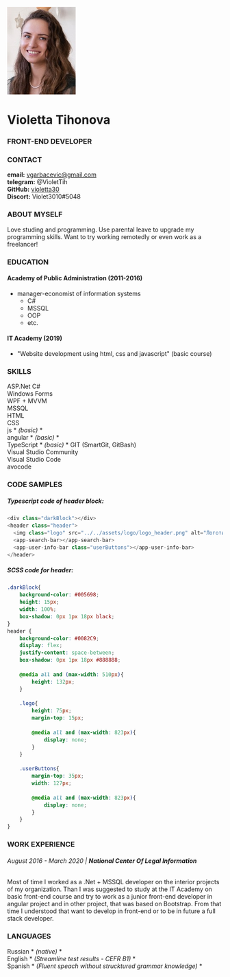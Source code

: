 ![CV photo](/CV_foto_ccexpress.jpeg)
# Violetta Tihonova 
### FRONT-END DEVELOPER
### CONTACT
**email:** vgarbacevic@gmail.com  
**telegram:** @VioletTih  
**GitHub:** [violetta30](https://github.com/violetta30)   
**Discort:** Violet3010#5048  

### ABOUT MYSELF  

Love studing and programming. Use parental leave to upgrade my programming skills. Want to try working remotedly or even work as a freelancer!  

### EDUCATION  
#### **Academy of Public Administration (2011-2016)**   
- manager-economist of information systems  
  - C#  
  - MSSQL  
  - OOP  
  - etc.  

#### **IT Academy (2019)** 
- \"Website development using html, css and javascript\" (basic course)

### SKILLS
ASP.Net 
C#  
Windows Forms  
WPF + MVVM  
MSSQL  
HTML   
CSS  
js * *(basic)* *  
angular * *(basic)* *  
TypeScript * *(basic)* *
GIT (SmartGit, GitBash)  
Visual Studio Community  
Visual Studio Code  
avocode 

### CODE SAMPLES  

##### Typescript code of header block:  
```typescript
<div class="darkBlock"></div>
<header class="header">
  <img class="logo" src="../../assets/logo/logo_header.png" alt="Логотип">
  <app-search-bar></app-search-bar>
  <app-user-info-bar class="userButtons"></app-user-info-bar>
</header>
```   
##### SCSS code for header:   
```scss
.darkBlock{
    background-color: #005698;
    height: 15px;
    width: 100%;
    box-shadow: 0px 1px 18px black;
}
header {
    background-color: #0082C9;
    display: flex;
    justify-content: space-between;
    box-shadow: 0px 1px 18px #888888;

    @media all and (max-width: 510px){
        height: 132px;
    }

    .logo{
        height: 75px;
        margin-top: 15px;

        @media all and (max-width: 823px){
            display: none;
        }
    }

    .userButtons{
        margin-top: 35px;    
        width: 127px;

        @media all and (max-width: 823px){
            display: none;
        }
    }
}
```   

### WORK EXPERIENCE
###### August 2016 - March 2020 | **National Center Of Legal Information**
Most of time I worked as a .Net + MSSQL developer on the interior projects of my organization. Than I was suggested to study at the IT Academy on basic front-end course and try to work as a junior front-end developer in angular project and in other project, that was based on Bootstrap. From that time I understood that want to develop in front-end or to be in future a full stack developer. 

### LANGUAGES

Russian * *(native)* *  
English * *(Streamline test results - CEFR B1)* *  
Spanish * *(Fluent speach without strucktured grammar knowledge)* * 
